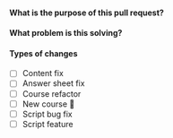 #### What is the purpose of this pull request?

<!--- Describe your changes in detail. -->

#### What problem is this solving?

<!--- What is the motivation and context for this change? -->

#### Types of changes

- [ ] Content fix
- [ ] Answer sheet fix
- [ ] Course refactor
- [ ] New course :rocket:
- [ ] Script bug fix
- [ ] Script feature
